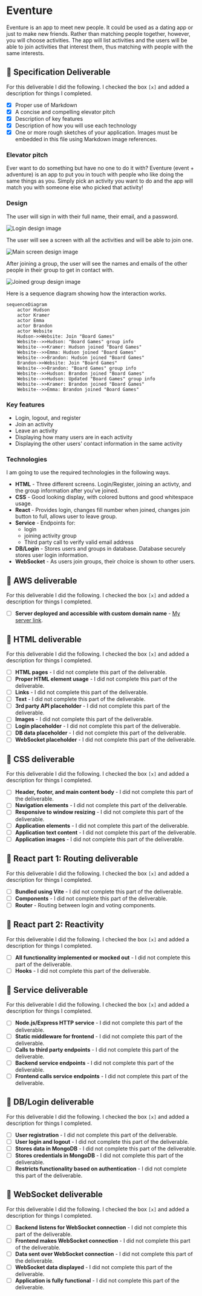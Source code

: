 # Eventure


Eventure is an app to meet new people. It could be used as a dating app or just to make new friends. Rather than matching people together, however, you will choose activities. The app will list activities and the users will be able to join activities that interest them, thus matching with people with the same interests.


## 🚀 Specification Deliverable


For this deliverable I did the following. I checked the box `[x]` and added a description for things I completed.

- [x] Proper use of Markdown
- [x] A concise and compelling elevator pitch
- [x] Description of key features
- [x] Description of how you will use each technology
- [x] One or more rough sketches of your application. Images must be embedded in this file using Markdown image references.

### Elevator pitch

Ever want to do something but have no one to do it with? Eventure (event + adventure) is an app to put you in touch with people who like doing the same things as you. Simply pick an activity you want to do and the app will match you with someone else who picked that activity!

### Design

The user will sign in with their full name, their email, and a password.

![Login design image](StartupLogin.png)

The user will see a screen with all the activities and will be able to join one.

![Main screen design image](StartupMain.png)

After joining a group, the user will see the names and emails of the other people in their group to get in contact with.

![Joined group design image](StartupJoined.png)

Here is a sequence diagram showing how the interaction works.

```mermaid
sequenceDiagram
    actor Hudson
    actor Kramer
    actor Emma
    actor Brandon
    actor Website
    Hudson->>Website: Join "Board Games"
    Website-->>Hudson: "Board Games" group info
    Website-->>Kramer: Hudson joined "Board Games"
    Website-->>Emma: Hudson joined "Board Games"
    Website-->>Brandon: Hudson joined "Board Games"
    Brandon->>Website: Join "Board Games"
    Website-->>Brandon: "Board Games" group info
    Website-->>Hudson: Brandon joined "Board Games"
    Website-->>Hudson: Updated "Board Games" group info
    Website-->>Kramer: Brandon joined "Board Games"
    Website-->>Emma: Brandon joined "Board Games"

```

### Key features

- Login, logout, and register
- Join an activity
- Leave an activity
- Displaying how many users are in each activity
- Displaying the other users' contact information in the same activity

### Technologies

I am going to use the required technologies in the following ways.

- **HTML** - Three different screens. Login/Register, joining an activty, and the group information after you've joined.
- **CSS** - Good looking display, with colored buttons and good whitespace usage.
- **React** - Provides login, changes fill number when joined, changes join button to full, allows user to leave group.
- **Service** - Endpoints for:
    - login
    - joining activity group
    - Third party call to verify valid email address
- **DB/Login** - Stores users and groups in database. Database securely stores user login information. 
- **WebSocket** - As users join groups, their choice is shown to other users.

## 🚀 AWS deliverable

For this deliverable I did the following. I checked the box `[x]` and added a description for things I completed.

- [ ] **Server deployed and accessible with custom domain name** - [My server link](https://yourdomainnamehere.click).

## 🚀 HTML deliverable

For this deliverable I did the following. I checked the box `[x]` and added a description for things I completed.

- [ ] **HTML pages** - I did not complete this part of the deliverable.
- [ ] **Proper HTML element usage** - I did not complete this part of the deliverable.
- [ ] **Links** - I did not complete this part of the deliverable.
- [ ] **Text** - I did not complete this part of the deliverable.
- [ ] **3rd party API placeholder** - I did not complete this part of the deliverable.
- [ ] **Images** - I did not complete this part of the deliverable.
- [ ] **Login placeholder** - I did not complete this part of the deliverable.
- [ ] **DB data placeholder** - I did not complete this part of the deliverable.
- [ ] **WebSocket placeholder** - I did not complete this part of the deliverable.

## 🚀 CSS deliverable

For this deliverable I did the following. I checked the box `[x]` and added a description for things I completed.

- [ ] **Header, footer, and main content body** - I did not complete this part of the deliverable.
- [ ] **Navigation elements** - I did not complete this part of the deliverable.
- [ ] **Responsive to window resizing** - I did not complete this part of the deliverable.
- [ ] **Application elements** - I did not complete this part of the deliverable.
- [ ] **Application text content** - I did not complete this part of the deliverable.
- [ ] **Application images** - I did not complete this part of the deliverable.

## 🚀 React part 1: Routing deliverable

For this deliverable I did the following. I checked the box `[x]` and added a description for things I completed.

- [ ] **Bundled using Vite** - I did not complete this part of the deliverable.
- [ ] **Components** - I did not complete this part of the deliverable.
- [ ] **Router** - Routing between login and voting components.

## 🚀 React part 2: Reactivity

For this deliverable I did the following. I checked the box `[x]` and added a description for things I completed.

- [ ] **All functionality implemented or mocked out** - I did not complete this part of the deliverable.
- [ ] **Hooks** - I did not complete this part of the deliverable.

## 🚀 Service deliverable

For this deliverable I did the following. I checked the box `[x]` and added a description for things I completed.

- [ ] **Node.js/Express HTTP service** - I did not complete this part of the deliverable.
- [ ] **Static middleware for frontend** - I did not complete this part of the deliverable.
- [ ] **Calls to third party endpoints** - I did not complete this part of the deliverable.
- [ ] **Backend service endpoints** - I did not complete this part of the deliverable.
- [ ] **Frontend calls service endpoints** - I did not complete this part of the deliverable.

## 🚀 DB/Login deliverable

For this deliverable I did the following. I checked the box `[x]` and added a description for things I completed.

- [ ] **User registration** - I did not complete this part of the deliverable.
- [ ] **User login and logout** - I did not complete this part of the deliverable.
- [ ] **Stores data in MongoDB** - I did not complete this part of the deliverable.
- [ ] **Stores credentials in MongoDB** - I did not complete this part of the deliverable.
- [ ] **Restricts functionality based on authentication** - I did not complete this part of the deliverable.

## 🚀 WebSocket deliverable

For this deliverable I did the following. I checked the box `[x]` and added a description for things I completed.

- [ ] **Backend listens for WebSocket connection** - I did not complete this part of the deliverable.
- [ ] **Frontend makes WebSocket connection** - I did not complete this part of the deliverable.
- [ ] **Data sent over WebSocket connection** - I did not complete this part of the deliverable.
- [ ] **WebSocket data displayed** - I did not complete this part of the deliverable.
- [ ] **Application is fully functional** - I did not complete this part of the deliverable.

